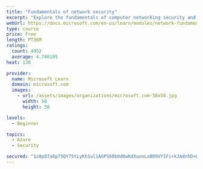 ```yaml
---
title: "Fundamentals of network security"
excerpt: "Explore the fundamentals of computer networking security and monitoring."
webUrl: https://docs.microsoft.com/en-us/learn/modules/network-fundamentals-2/
type: course
price: Free
length: PT36M
ratings:
  count: 4952
  average: 4.740105
heat: 130

provider:
  name: Microsoft Learn
  domain: microsoft.com
  images:
    - url: /assets/images/organizations/microsoft.com-50x50.jpg
      width: 50
      height: 50

levels:
  - Beginner

topics:
  - Azure
  - Security

secured: "1z8pO7a8p75QY75tLyKh1ul1AGPS60b0d8wKdXuonLxB09VYIFi+kJAdnhD+Onw30tWVMQ3e1xfOZZStXPut+uGHhbXMwW23bHuLB/wbBrrYTF//W87T2mbLy2RWaapX1qfEqsDZUhLPn4KxCVzB4iPFEXqvHuGtoBZrJfzgSPlTU47DyALpgorl71qk2XX6dFQWhwqvJuFqXjQOQGOFxcuOuti3ip7ZU5+WNPCU4MqQPObBwGZeAZYZbkFGc8m7dwOoUnuA1rdW/FNaWq959fssQ5mVbow8NYfb2nD0SOhssbQF/bNR0jFgQ0YvPIgvcrYyQVsqL7j+AIZfJOe36l8Eaz1W041SVsDDlH4d4fphaaZQ85WuLMm+wuNlATYHHrFBZlzXDjIpAHMzUHcAhWvtFp6bHIcB2ptt2RGnoXo=;hG+xIfOfjeCxfOdhRklo2Q=="
---
```


